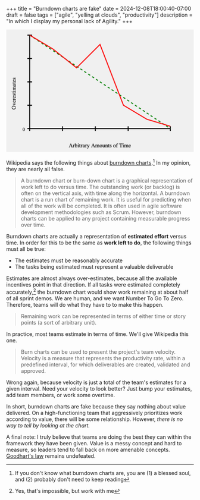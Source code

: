 +++
title = "Burndown charts are fake"
date = 2024-12-08T18:00:40-07:00
draft = false
tags = ["agile", "yelling at clouds", "productivity"]
description = "In which I display my personal lack of Agility."
+++

![Fake burndown chart, with Overestimates on the Y axis and Arbitrary Time on the X axis](feature-burndown.png "This tells me as much as any burndown chart I've seen. (Created with Claude's assistance)")

Wikipedia says the following things about [burndown charts](https://en.wikipedia.org/wiki/Burndown_chart).[^1] In my opinion, they are nearly all false.

> A burndown chart or burn-down chart is a graphical representation of work left to do versus time. The outstanding work (or backlog) is often on the vertical axis, with time along the horizontal. A burndown chart is a run chart of remaining work. It is useful for predicting when all of the work will be completed. It is often used in agile software development methodologies such as Scrum. However, burndown charts can be applied to any project containing measurable progress over time.

Burndown charts are actually a representation of **estimated effort** versus time. In order for this to be the same as **work left to do**, the following things must all be true:

* The estimates must be reasonably accurate
* The tasks being estimated must represent a valuable deliverable

Estimates are almost always over-estimates, because all the available incentives point in that direction. If all tasks were estimated completely accurately,[^2] the burndown chart would show work remaining at about half of all sprint demos. We are human, and we want Number To Go To Zero. Therefore, teams will do what they have to to make this happen.

> Remaining work can be represented in terms of either time or story points (a sort of arbitrary unit).

In practice, most teams estimate in terms of time. We'll give Wikipedia this one.

> Burn charts can be used to present the project's team velocity. Velocity is a measure that represents the productivity rate, within a predefined interval, for which deliverables are created, validated and approved.

Wrong again, because velocity is just a total of the team's estimates for a given interval. Need your velocity to look better? Just bump your estimates, add team members, or work some overtime.

In short, burndown charts are fake because they say nothing about value delivered. On a high-functioning team that aggressively prioritizes work according to value, there will be some relationship. However, _there is no way to tell by looking at the chart._

A final note: I truly believe that teams are doing the best they can within the framework they have been given. Value is a messy concept and hard to measure, so leaders tend to fall back on more amenable concepts. [Goodhart's law](https://en.wikipedia.org/wiki/Goodhart%27s_law) remains undefeated.


[^1]: If you don't know what burndown charts are, you are (1) a blessed soul, and (2) probably don't need to keep reading
[^2]: Yes, that's impossible, but work with me
